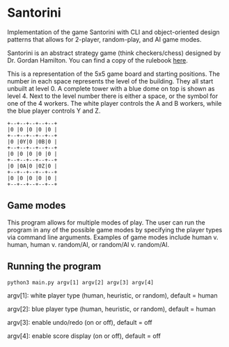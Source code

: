 # Santorini
Implementation of the game Santorini with CLI and object-oriented design patterns that allows for 2-player, random-play, and AI game modes.

Santorini is an abstract strategy game (think checkers/chess) designed by Dr. Gordan Hamilton. You can find a copy of the rulebook [here](http://files.roxley.com/Santorini-Rulebook-Web-2016.08.14.pdf).

This is a representation of the 5x5 game board and starting positions. The number in each space represents the level of the building. They all start unbuilt at level 0. A complete tower with a blue dome on top is shown as level 4. Next to the level number there is either a space, or the symbol for one of the 4 workers. The white player controls the A and B workers, while the blue player controls Y and Z.
```
+--+--+--+--+--+
|0 |0 |0 |0 |0 |
+--+--+--+--+--+
|0 |0Y|0 |0B|0 |
+--+--+--+--+--+
|0 |0 |0 |0 |0 |
+--+--+--+--+--+
|0 |0A|0 |0Z|0 |
+--+--+--+--+--+
|0 |0 |0 |0 |0 |
+--+--+--+--+--+
```

## Game modes
This program allows for multiple modes of play. The user can run the program in any of the possible game modes by specifying the player types via command line arguments. Examples of game modes include human v. human, human v. random/AI, or random/AI v. random/AI.

## Running the program
`python3 main.py argv[1] argv[2] argv[3] argv[4]`

argv[1]: white player type (human, heuristic, or random), default = human

argv[2]: blue player type (human, heuristic, or random), default = human

argv[3]: enable undo/redo (on or off), default = off

argv[4]: enable score display (on or off), default = off
